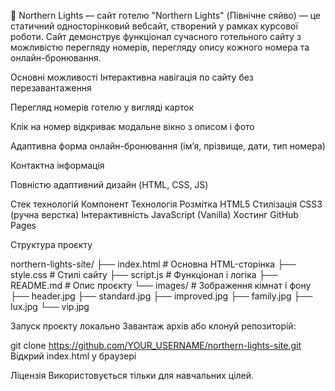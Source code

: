 🏨 Northern Lights — сайт готелю
"Northern Lights" (Північне сяйво) — це статичний односторінковий вебсайт, створений у рамках курсової роботи. Сайт демонструє функціонал сучасного готельного сайту з можливістю перегляду номерів, перегляду опису кожного номера та онлайн-бронювання.



 Основні можливості
Інтерактивна навігація по сайту без перезавантаження

Перегляд номерів готелю у вигляді карток

Клік на номер відкриває модальне вікно з описом і фото

Адаптивна форма онлайн-бронювання (ім’я, прізвище, дати, тип номера)

Контактна інформація

Повністю адаптивний дизайн (HTML, CSS, JS)

 Стек технологій
Компонент	Технологія
Розмітка	HTML5
Стилізація	CSS3 (ручна верстка)
Інтерактивність	JavaScript (Vanilla)
Хостинг	GitHub Pages

 Структура проєкту
 
northern-lights-site/
├── index.html          # Основна HTML-сторінка
├── style.css           # Стилі сайту
├── script.js           # Функціонал і логіка
├── README.md           # Опис проєкту
└── images/             # Зображення кімнат і фону
    ├── header.jpg
    ├── standard.jpg
    ├── improved.jpg
    ├── family.jpg
    ├── lux.jpg
    └── vip.jpg

 Запуск проєкту локально
Завантаж архів або клонуй репозиторій:


git clone https://github.com/YOUR_USERNAME/northern-lights-site.git
Відкрий index.html у браузері

 Ліцензія
Використовується тільки для навчальних цілей.

